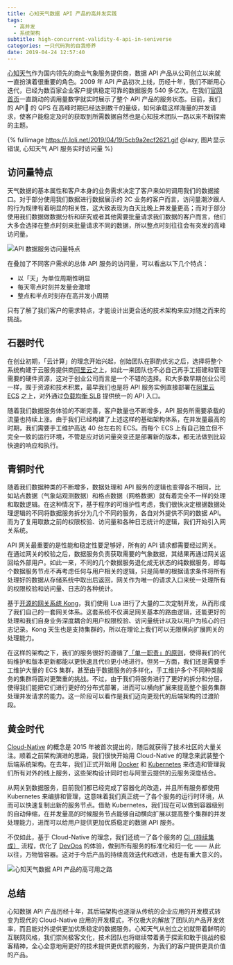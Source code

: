 ```yaml
---
title: 心知天气数据 API 产品的高并发实践
tags:
  - 高并发
  - 系统架构
subtitle: high-concurrent-validity-4-api-in-seniverse
categories: 一只代码狗的自我修养
date: 2019-04-24 12:57:40
---
```


[心知天气](https://www.seniverse.com/)作为国内领先的商业气象服务提供商，数据 API 产品从公司创立以来就一直扮演着很重要的角色。2009 年 API 产品初次上线，历经十年，我们不断用心迭代，已经为数百家企业客户提供稳定可靠的数据服务 540 多亿次。在我们[官网首页](https://www.seniverse.com/)一直跳动的调用量数字就实时展示了整个 API 产品的服务状态。目前，我们的 API 的 QPS 在高峰时期已经达到数千的量级，如何承载这样海量的并发请求，使客户能稳定及时的获取到所需数据自然也是心知技术团队一路以来不断探索的主题。

{% fullimage https://i.loli.net/2019/04/19/5cb9a2ecf2621.gif @lazy, 图片显示错误, 心知天气 API 服务实时访问量 %}

<!-- more -->

## 访问量特点

天气数据的基本属性和客户本身的业务需求决定了客户来如何调用我们的数据接口。对于部分使用我们数据进行数据展示的 2C 业务的客户而言，访问量潮汐跟人的行为规律有着明显的相关性，这大致表现为白天比晚上并发量更高；而对于部分使用我们数据做数据分析和研究或者其他需要批量请求我们数据的客户而言，他们大多会选择在整点时刻来批量请求不同的数据，所以整点时刻往往会有突发的高峰访问量。

![API 数据服务访问量特点](https://i.loli.net/2019/04/18/5cb885ced4a0b.png)

在叠加了不同客户需求的总体 API 服务的访问量，可以看出以下几个特点：

- 以「天」为单位周期性明显
- 每天零点时刻并发量会激增
- 整点和半点时刻存在高并发小周期

只有了解了我们客户的需求特点，才能设计出更合适的技术架构来应对随之而来的挑战。

## 石器时代

在创业初期，「云计算」的理念开始兴起，创始团队在斟酌优劣之后，选择将整个系统构建于云服务提供商[阿里云](https://www.aliyun.com/)之上，如此一来团队也不必自己再手工搭建和管理需要的硬件资源，这对于创业公司而言是一个不错的选择。和大多数早期创业公司一样，囿于资源和技术积累，最早我们也是将 API 服务实例直接部署在[阿里云 ECS](https://cn.aliyun.com/product/ecs) 之上，对外通过[负载均衡 SLB](https://www.aliyun.com/product/slb) 提供统一的 API 入口。

随着我们数据服务体验的不断完善，客户数量也不断增多，API 服务所需要承载的流量也持续上涨。由于我们已经构建了上述这样的基础架构体系，在并发量最高的时期，我们需要手工维护高达 40 台左右的 ECS。而每个 ECS 上有自己独立但不完全一致的运行环境，不管是应对访问量突变还是部署新的版本，都无法做到比较快速的响应和执行。

## 青铜时代

随着我们数据种类的不断增多，数据处理和 API 服务的逻辑也变得各不相同，比如站点数据（气象站观测数据）和格点数据（网格数据）就有着完全不一样的处理和取数逻辑。在这种情况下，基于程序的可维护性考虑，我们很快决定根据数据处理逻辑的不同将数据服务拆分为几个不同的服务，各自对外提供不同的数据 API。而为了复用取数之前的权限校验、访问量和各种日志统计的逻辑，我们开始引入网关系统。

API 网关最重要的是性能和稳定性要足够好，所有的 API 请求都需要经过网关。在通过网关的校验之后，数据服务负责获取需要的气象数据，其结果再通过网关返回给外部用户。如此一来，不同的几个数据服务退化成无状态的纯数据服务，即每个数据服务节点不再考虑任何与用户相关的逻辑，只是简单的根据请求条件将所有处理好的数据从存储系统中取出后返回，网关作为唯一的请求入口来统一处理所有的权限校验和访问量、日志的各种统计。

基于[开源的网关系统 Kong](https://konghq.com/)，我们使用 Lua 进行了大量的二次定制开发，从而形成了我们自己的一套网关体系。这套系统不仅满足网关基本的路由逻辑，还能更好的处理和我们自身业务深度耦合的用户权限校验、访问量统计以及以用户为核心的日志记录。Kong 天生也是支持集群的，所以在理论上我们可以无限横向扩展网关的处理能力。

在这样的架构之下，我们的服务很好的遵循了[「单一职责」的原则](https://zh.wikipedia.org/wiki/单一功能原则)，使得我们的代码维护和版本更新都能以更快速且代价更小地进行。但另一方面，我们还是需要手工维护大量的 ECS 集群，甚至由于数据服务的多样化，手工维护多个不同种类服务的集群将面对更繁重的挑战。不过，由于我们将服务进行了更好的拆分和分层，使得我们能把它们进行更好的分布式部署，进而可以横向扩展来提高整个服务集群处理并发请求的能力。这一阶段可以看作是我们迈向更现代的后端架构的过渡阶段。

## 黄金时代

[Cloud-Native](https://pivotal.io/cloud-native) 的概念是 2015 年被首次提出的，随后就获得了技术社区的大量关注。顺着之前架构演进的思路，我们很快开始用 Cloud-Native 的理念来武装整个后端系统架构。在去年，我们正式开始用 [Docker](https://www.docker.com/) 和 [Kubernetes](https://kubernetes.io/) 来改造和管理我们所有对外的线上服务，这些架构设计同时也与阿里云提供的云服务深度结合。

从网关到数据服务，目前我们都已经完成了容器化的改造，并且所有服务都使用 Kubernetes 来编排和管理，这意味着我们真正统一了各个服务的运行时环境，从而可以快速复制出新的服务节点。借助 Kubernetes，我们现在可以做到容器级别的自动伸缩，在并发量高的时候服务节点能够自动横向扩展以提高整个集群的并发处理能力，进而可以给用户提供更加优质稳定的数据 API 服务。

不仅如此，基于 Cloud-Native 的理念，我们还统一了各个服务的 [CI（持续集成）](https://zh.wikipedia.org/wiki/持續整合) 流程，优化了 [DevOps](https://zh.wikipedia.org/wiki/DevOps) 的体验，做到所有服务的标准化和归一化 —— 从此以往，万物皆容器。这对于今后产品的持续高效迭代和改进，也是有重大意义的。

![心知天气数据 API 产品的高可用之路](https://i.loli.net/2019/04/24/5cbff6493d238.jpeg)

## 总结

心知数据 API 产品历经十年，其后端架构也逐渐从传统的企业应用的开发模式转变为现代的 Cloud-Native 应用的开发模式，不仅极大的解放了团队的产品开发效率，而且能对外提供更加优质稳定的数据服务。心知天气从创立之初就带着鲜明的互联网风格，我们崇尚极客文化，技术团队也将继续带着勇于探索和敢于挑战的极客精神，全心全意地用更好的技术提供更优质的服务，为我们的客户提供更具价值的产品。
